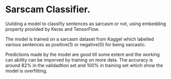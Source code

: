 Sarscam Classifier.
=
Uuilding a model to classifiy sentences as sarcasm or not, using embedding property provided by Keras and TensorFlow.

The model is trained on a sarcasm dataset from Kaggel which labelled various sentences as positive(1) or negative(0) for being sarcastic.

Predictions made by the model are good till some extent and the working can ability can be imporved by training on more data.
The accuracy is around 82% in the validadtion set and 100% in training set which show the model is overfitting.


